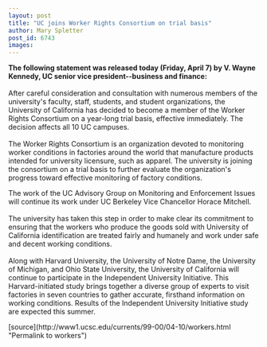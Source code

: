 ```yaml
---
layout: post
title: "UC joins Worker Rights Consortium on trial basis"
author: Mary Spletter
post_id: 6743
images:
---
```


<p>
  <b>The following statement was released today (Friday, April 7) by V. Wayne Kennedy, UC senior vice president--business and finance:</b><br>
  <br>
  After careful consideration and consultation with numerous members of the university's faculty, staff, students, and student organizations, the University of California has decided to become a member of the Worker Rights Consortium on a year-long trial basis, effective immediately. The decision affects all 10 UC campuses.<br>
  <br>
  The Worker Rights Consortium is an organization devoted to monitoring worker conditions in factories around the world that manufacture products intended for university licensure, such as apparel. The university is joining the consortium on a trial basis to further evaluate the organization's progress toward effective monitoring of factory conditions.
</p>
<p>
  The work of the UC Advisory Group on Monitoring and Enforcement Issues will continue its work under UC Berkeley Vice Chancellor Horace Mitchell.<br>
  <br>
  The university has taken this step in order to make clear its commitment to ensuring that the workers who produce the goods sold with University of California identification are treated fairly and humanely and work under safe and decent working conditions.<br>
  <br>
  Along with Harvard University, the University of Notre Dame, the University of Michigan, and Ohio State University, the University of California will continue to participate in the Independent University Initiative. This Harvard-initiated study brings together a diverse group of experts to visit factories in seven countries to gather accurate, firsthand information on working conditions. Results of the Independent University Initiative study are expected this summer.<br>
</p>
<p>

</p>
[source](http://www1.ucsc.edu/currents/99-00/04-10/workers.html "Permalink to workers")
